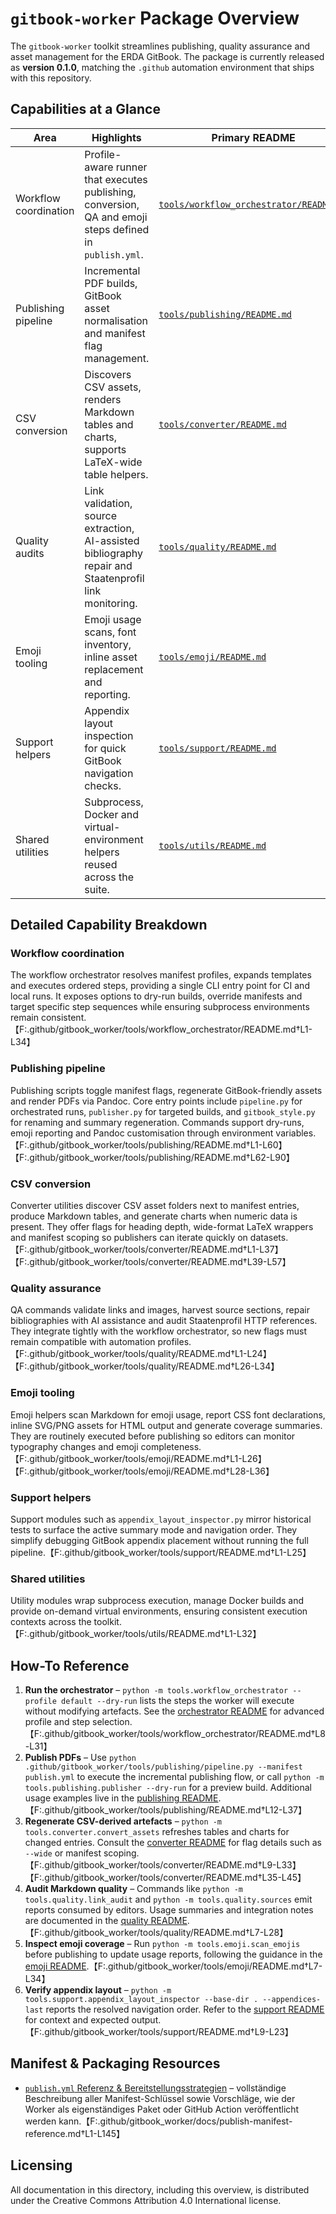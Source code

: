 <!-- License: CC BY 4.0 (https://creativecommons.org/licenses/by/4.0/) -->
# `gitbook-worker` Package Overview

The `gitbook-worker` toolkit streamlines publishing, quality assurance and asset
management for the ERDA GitBook. The package is currently released as
**version&nbsp;0.1.0**, matching the `.github` automation environment that ships with this
repository.

## Capabilities at a Glance

| Area | Highlights | Primary README |
| --- | --- | --- |
| Workflow coordination | Profile-aware runner that executes publishing, conversion, QA and emoji steps defined in `publish.yml`. | [`tools/workflow_orchestrator/README.md`](../../tools/workflow_orchestrator/README.md) |
| Publishing pipeline | Incremental PDF builds, GitBook asset normalisation and manifest flag management. | [`tools/publishing/README.md`](../../tools/publishing/README.md) |
| CSV conversion | Discovers CSV assets, renders Markdown tables and charts, supports LaTeX-wide table helpers. | [`tools/converter/README.md`](../../tools/converter/README.md) |
| Quality audits | Link validation, source extraction, AI-assisted bibliography repair and Staatenprofil link monitoring. | [`tools/quality/README.md`](../../tools/quality/README.md) |
| Emoji tooling | Emoji usage scans, font inventory, inline asset replacement and reporting. | [`tools/emoji/README.md`](../../tools/emoji/README.md) |
| Support helpers | Appendix layout inspection for quick GitBook navigation checks. | [`tools/support/README.md`](../../tools/support/README.md) |
| Shared utilities | Subprocess, Docker and virtual-environment helpers reused across the suite. | [`tools/utils/README.md`](../../tools/utils/README.md) |

## Detailed Capability Breakdown

### Workflow coordination
The workflow orchestrator resolves manifest profiles, expands templates and
executes ordered steps, providing a single CLI entry point for CI and local
runs. It exposes options to dry-run builds, override manifests and target
specific step sequences while ensuring subprocess environments remain
consistent.【F:.github/gitbook_worker/tools/workflow_orchestrator/README.md†L1-L34】

### Publishing pipeline
Publishing scripts toggle manifest flags, regenerate GitBook-friendly assets and
render PDFs via Pandoc. Core entry points include `pipeline.py` for orchestrated
runs, `publisher.py` for targeted builds, and `gitbook_style.py` for renaming and
summary regeneration. Commands support dry-runs, emoji reporting and Pandoc
customisation through environment variables.【F:.github/gitbook_worker/tools/publishing/README.md†L1-L60】【F:.github/gitbook_worker/tools/publishing/README.md†L62-L90】

### CSV conversion
Converter utilities discover CSV asset folders next to manifest entries, produce
Markdown tables, and generate charts when numeric data is present. They offer
flags for heading depth, wide-format LaTeX wrappers and manifest scoping so
publishers can iterate quickly on datasets.【F:.github/gitbook_worker/tools/converter/README.md†L1-L37】【F:.github/gitbook_worker/tools/converter/README.md†L39-L57】

### Quality assurance
QA commands validate links and images, harvest source sections, repair
bibliographies with AI assistance and audit Staatenprofil HTTP references. They
integrate tightly with the workflow orchestrator, so new flags must remain
compatible with automation profiles.【F:.github/gitbook_worker/tools/quality/README.md†L1-L24】【F:.github/gitbook_worker/tools/quality/README.md†L26-L34】

### Emoji tooling
Emoji helpers scan Markdown for emoji usage, report CSS font declarations, inline
SVG/PNG assets for HTML output and generate coverage summaries. They are
routinely executed before publishing so editors can monitor typography changes
and emoji completeness.【F:.github/gitbook_worker/tools/emoji/README.md†L1-L26】【F:.github/gitbook_worker/tools/emoji/README.md†L28-L36】

### Support helpers
Support modules such as `appendix_layout_inspector.py` mirror historical tests to
surface the active summary mode and navigation order. They simplify debugging
GitBook appendix placement without running the full pipeline.【F:.github/gitbook_worker/tools/support/README.md†L1-L25】

### Shared utilities
Utility modules wrap subprocess execution, manage Docker builds and provide
on-demand virtual environments, ensuring consistent execution contexts across
the toolkit.【F:.github/gitbook_worker/tools/utils/README.md†L1-L32】

## How-To Reference

1. **Run the orchestrator** – `python -m tools.workflow_orchestrator --profile default --dry-run` lists the steps the worker
   will execute without modifying artefacts. See the
   [orchestrator README](../../tools/workflow_orchestrator/README.md) for
   advanced profile and step selection.【F:.github/gitbook_worker/tools/workflow_orchestrator/README.md†L8-L31】
2. **Publish PDFs** – Use `python .github/gitbook_worker/tools/publishing/pipeline.py --manifest publish.yml` to execute the incremental
   publishing flow, or call `python -m tools.publishing.publisher --dry-run` for a
   preview build. Additional usage examples live in the
   [publishing README](../../tools/publishing/README.md).【F:.github/gitbook_worker/tools/publishing/README.md†L12-L37】
3. **Regenerate CSV-derived artefacts** – `python -m tools.converter.convert_assets` refreshes tables and charts for changed
   entries. Consult the [converter README](../../tools/converter/README.md) for
   flag details such as `--wide` or manifest scoping.【F:.github/gitbook_worker/tools/converter/README.md†L9-L33】【F:.github/gitbook_worker/tools/converter/README.md†L35-L45】
4. **Audit Markdown quality** – Commands like `python -m tools.quality.link_audit` and `python -m tools.quality.sources` emit
   reports consumed by editors. Usage summaries and integration notes are
   documented in the [quality README](../../tools/quality/README.md).【F:.github/gitbook_worker/tools/quality/README.md†L7-L28】
5. **Inspect emoji coverage** – Run `python -m tools.emoji.scan_emojis` before publishing to update usage reports, following the
   guidance in the [emoji README](../../tools/emoji/README.md).【F:.github/gitbook_worker/tools/emoji/README.md†L7-L34】
6. **Verify appendix layout** – `python -m tools.support.appendix_layout_inspector --base-dir . --appendices-last` reports the
   resolved navigation order. Refer to the [support README](../../tools/support/README.md)
   for context and expected output.【F:.github/gitbook_worker/tools/support/README.md†L9-L23】

## Manifest & Packaging Resources

* [`publish.yml` Referenz & Bereitstellungsstrategien](publish-manifest-reference.md) – vollständige Beschreibung aller Manifest-Schlüssel sowie Vorschläge, wie der Worker als eigenständiges Paket oder GitHub Action veröffentlicht werden kann.【F:.github/gitbook_worker/docs/publish-manifest-reference.md†L1-L145】

## Licensing

All documentation in this directory, including this overview, is distributed
under the Creative Commons Attribution 4.0 International license.
